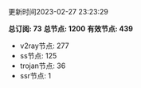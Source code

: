 更新时间2023-02-27 23:23:29

**总订阅: 73**
**总节点: 1200**
**有效节点: 439**
- v2ray节点: 277
- ss节点: 125
- trojan节点: 36
- ssr节点: 1
